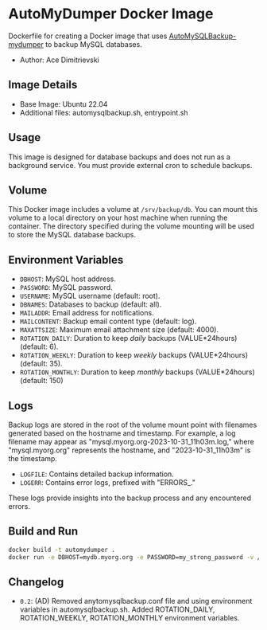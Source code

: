 # AutoMyDumper Docker Image

Dockerfile for creating a Docker image that uses [AutoMySQLBackup-mydumper](https://github.com/tyzhnenko/AutoMySQLBackup-mydumper) to backup MySQL databases.

- Author: Ace Dimitrievski

## Image Details

- Base Image: Ubuntu 22.04
- Additional files: automysqlbackup.sh, entrypoint.sh

## Usage

This image is designed for database backups and does not run as a background service. You must provide external cron to schedule backups.

## Volume

This Docker image includes a volume at `/srv/backup/db`. You can mount this volume to a local directory on your host machine when running the container. The directory specified during the volume mounting will be used to store the MySQL database backups.

## Environment Variables

- `DBHOST`: MySQL host address.
- `PASSWORD`: MySQL password.
- `USERNAME`: MySQL username (default: root).
- `DBNAMES`: Databases to backup (default: all).
- `MAILADDR`: Email address for notifications.
- `MAILCONTENT`: Backup email content type (default: log).
- `MAXATTSIZE`: Maximum email attachment size (default: 4000).
- `ROTATION_DAILY`: Duration to keep *daily* backups (VALUE*24hours) (default: 6).
- `ROTATION_WEEKLY`: Duration to keep *weekly* backups (VALUE*24hours) (default: 35). 
- `ROTATION_MONTHLY`: Duration to keep *monthly* backups (VALUE*24hours) (default: 150)

## Logs

Backup logs are stored in the root of the volume mount point with filenames generated based on the hostname and timestamp. For example, a log filename may appear as "mysql.myorg.org-2023-10-31_11h03m.log," where "mysql.myorg.org" represents the hostname, and "2023-10-31_11h03m" is the timestamp.

- `LOGFILE`: Contains detailed backup information.
- `LOGERR`: Contains error logs, prefixed with "ERRORS_."

These logs provide insights into the backup process and any encountered errors.

## Build and Run

```bash
docker build -t automydumper .
docker run -e DBHOST=mydb.myorg.org -e PASSWORD=my_strong_password -v /my/local/backup/path:/srv/backup/db automydumper
```

## Changelog

- `0.2`: (AD) Removed anytomysqlbackup.conf file and using environment variables in automysqlbackup.sh. Added ROTATION_DAILY, ROTATION_WEEKLY, ROTATION_MONTHLY environment variables.